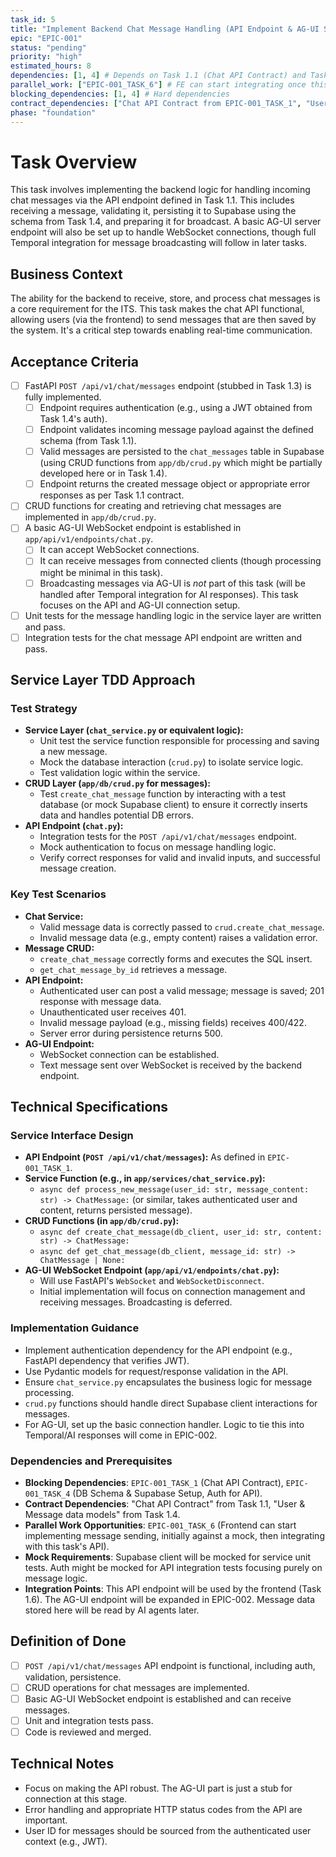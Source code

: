 ```yaml
---
task_id: 5
title: "Implement Backend Chat Message Handling (API Endpoint & AG-UI Stub)"
epic: "EPIC-001"
status: "pending"
priority: "high"
estimated_hours: 8
dependencies: [1, 4] # Depends on Task 1.1 (Chat API Contract) and Task 1.4 (DB Schema)
parallel_work: ["EPIC-001_TASK_6"] # FE can start integrating once this is ready or mocked
blocking_dependencies: [1, 4] # Hard dependencies
contract_dependencies: ["Chat API Contract from EPIC-001_TASK_1", "User & Message data models from EPIC-001_TASK_4"]
phase: "foundation"
---
```


# Task Overview
This task involves implementing the backend logic for handling incoming chat messages via the API endpoint defined in Task 1.1. This includes receiving a message, validating it, persisting it to Supabase using the schema from Task 1.4, and preparing it for broadcast. A basic AG-UI server endpoint will also be set up to handle WebSocket connections, though full Temporal integration for message broadcasting will follow in later tasks.

## Business Context
The ability for the backend to receive, store, and process chat messages is a core requirement for the ITS. This task makes the chat API functional, allowing users (via the frontend) to send messages that are then saved by the system. It's a critical step towards enabling real-time communication.

## Acceptance Criteria
- [ ] FastAPI `POST /api/v1/chat/messages` endpoint (stubbed in Task 1.3) is fully implemented.
  - [ ] Endpoint requires authentication (e.g., using a JWT obtained from Task 1.4's auth).
  - [ ] Endpoint validates incoming message payload against the defined schema (from Task 1.1).
  - [ ] Valid messages are persisted to the `chat_messages` table in Supabase (using CRUD functions from `app/db/crud.py` which might be partially developed here or in Task 1.4).
  - [ ] Endpoint returns the created message object or appropriate error responses as per Task 1.1 contract.
- [ ] CRUD functions for creating and retrieving chat messages are implemented in `app/db/crud.py`.
- [ ] A basic AG-UI WebSocket endpoint is established in `app/api/v1/endpoints/chat.py`.
  - [ ] It can accept WebSocket connections.
  - [ ] It can receive messages from connected clients (though processing might be minimal in this task).
  - [ ] Broadcasting messages via AG-UI is *not* part of this task (will be handled after Temporal integration for AI responses). This task focuses on the API and AG-UI connection setup.
- [ ] Unit tests for the message handling logic in the service layer are written and pass.
- [ ] Integration tests for the chat message API endpoint are written and pass.

## Service Layer TDD Approach
### Test Strategy
- **Service Layer (`chat_service.py` or equivalent logic):**
  - Unit test the service function responsible for processing and saving a new message.
  - Mock the database interaction (`crud.py`) to isolate service logic.
  - Test validation logic within the service.
- **CRUD Layer (`app/db/crud.py` for messages):**
  - Test `create_chat_message` function by interacting with a test database (or mock Supabase client) to ensure it correctly inserts data and handles potential DB errors.
- **API Endpoint (`chat.py`):**
  - Integration tests for the `POST /api/v1/chat/messages` endpoint.
  - Mock authentication to focus on message handling logic.
  - Verify correct responses for valid and invalid inputs, and successful message creation.

### Key Test Scenarios
- **Chat Service:**
  - Valid message data is correctly passed to `crud.create_chat_message`.
  - Invalid message data (e.g., empty content) raises a validation error.
- **Message CRUD:**
  - `create_chat_message` correctly forms and executes the SQL insert.
  - `get_chat_message_by_id` retrieves a message.
- **API Endpoint:**
  - Authenticated user can post a valid message; message is saved; 201 response with message data.
  - Unauthenticated user receives 401.
  - Invalid message payload (e.g., missing fields) receives 400/422.
  - Server error during persistence returns 500.
- **AG-UI Endpoint:**
  - WebSocket connection can be established.
  - Text message sent over WebSocket is received by the backend endpoint.

## Technical Specifications
### Service Interface Design
- **API Endpoint (`POST /api/v1/chat/messages`):** As defined in `EPIC-001_TASK_1`.
- **Service Function (e.g., in `app/services/chat_service.py`):**
  - `async def process_new_message(user_id: str, message_content: str) -> ChatMessage:` (or similar, takes authenticated user and content, returns persisted message).
- **CRUD Functions (in `app/db/crud.py`):**
  - `async def create_chat_message(db_client, user_id: str, content: str) -> ChatMessage:`
  - `async def get_chat_message(db_client, message_id: str) -> ChatMessage | None:`
- **AG-UI WebSocket Endpoint (`app/api/v1/endpoints/chat.py`):**
  - Will use FastAPI's `WebSocket` and `WebSocketDisconnect`.
  - Initial implementation will focus on connection management and receiving messages. Broadcasting is deferred.

### Implementation Guidance
- Implement authentication dependency for the API endpoint (e.g., FastAPI dependency that verifies JWT).
- Use Pydantic models for request/response validation in the API.
- Ensure `chat_service.py` encapsulates the business logic for message processing.
- `crud.py` functions should handle direct Supabase client interactions for messages.
- For AG-UI, set up the basic connection handler. Logic to tie this into Temporal/AI responses will come in EPIC-002.

### Dependencies and Prerequisites
- **Blocking Dependencies**: `EPIC-001_TASK_1` (Chat API Contract), `EPIC-001_TASK_4` (DB Schema & Supabase Setup, Auth for API).
- **Contract Dependencies**: "Chat API Contract" from Task 1.1, "User & Message data models" from Task 1.4.
- **Parallel Work Opportunities**: `EPIC-001_TASK_6` (Frontend can start implementing message sending, initially against a mock, then integrating with this task's API).
- **Mock Requirements**: Supabase client will be mocked for service unit tests. Auth might be mocked for API integration tests focusing purely on message logic.
- **Integration Points**: This API endpoint will be used by the frontend (Task 1.6). The AG-UI endpoint will be expanded in EPIC-002. Message data stored here will be read by AI agents later.

## Definition of Done
- [ ] `POST /api/v1/chat/messages` API endpoint is functional, including auth, validation, persistence.
- [ ] CRUD operations for chat messages are implemented.
- [ ] Basic AG-UI WebSocket endpoint is established and can receive messages.
- [ ] Unit and integration tests pass.
- [ ] Code is reviewed and merged.

## Technical Notes
- Focus on making the API robust. The AG-UI part is just a stub for connection at this stage.
- Error handling and appropriate HTTP status codes from the API are important.
- User ID for messages should be sourced from the authenticated user context (e.g., JWT).
